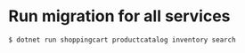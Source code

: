 # Run migration for all services

```bash
$ dotnet run shoppingcart productcatalog inventory search
```
